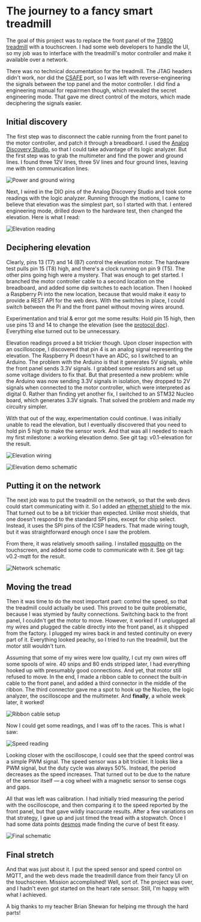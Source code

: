 # The journey to a fancy smart treadmill

The goal of this project was to replace the front panel of the
[T9800 treadmill](https://www.toughtrain.com/vision-fitness/vision-fitness-treadmills/vision-t9800hrt-platform-treadmill) with a touchscreen.
I had some web developers to handle the UI, so my job was to interface with the treadmill's motor controller and make it available over a
network.

There was no technical documentation for the treadmill. The JTAG headers didn't work, nor did the
[CSAFE](https://en.wikipedia.org/wiki/Communications_Specification_for_Fitness_Equipment) port, so I was left with reverse-engineering the
signals between the top panel and the motor controller. I did find a engineering manual for repairmen though, which revealed the secret
engineering mode. That gave me direct control of the motors, which made deciphering the signals easier.

## Initial discovery

The first step was to disconnect the cable running from the front panel to the motor controller, and patch it through a breadboard. I used
the [Analog Discovery Studio](https://digilent.com/reference/test-and-measurement/analog-discovery-studio/start), so that I could take
advantage of its logic analyzer. But the first step was to grab the multimeter and find the power and ground lines. I found three 12V lines,
three 5V lines and four ground lines, leaving me with ten communication lines.

![Power and ground wiring](cable-initial.png)

Next, I wired in the DIO pins of the Analog Discovery Studio and took some readings with the logic analyzer. Running through the motions,
I came to believe that elevation was the simplest part, so I started with that. I entered engineering mode, drilled down to the hardware
test, then changed the elevation. Here is what I read:

![Elevation reading](elevation-sequence.png)

## Deciphering elevation

Clearly, pins 13 (T7) and 14 (B7) control the elevation motor. The hardware test pulls pin 15 (T8) high, and there's a clock running on pin
9 (T5). The other pins going high were a mystery. That was enough to get started. I branched the motor controller cable to a second location
on the breadboard, and added some dip switches to each location. Then I hooked a Raspberry Pi into the new location, because that would make
it easy to provide a REST API for the web devs. With the switches in place, I could switch between the Pi and the front panel without moving
wires around.

Experimentation and trial & error got me some results: Hold pin 15 high, then use pins 13 and 14 to change the elevation (see the [protocol doc](protocol.md)). Everything else turned out to be unnecessary.

Elevation readings proved a bit trickier though. Upon closer inspection with an oscilloscope, I discovered that pin 4 is an analog signal
representing the elevation. The Raspberry Pi doesn't have an ADC, so I switched to an Arduino. The problem with the Arduino is that it
generates 5V signals, while the front panel sends 3.3V signals. I grabbed some resistors and set up some voltage dividers to fix that. But
that presented a new problem: while the Arduino was now sending 3.3V signals in isolation, they dropped to 2V signals when connected to the
motor controller, which were interpreted as digital 0. Rather than finding yet another fix, I switched to an STM32 Nucleo board, which
generates 3.3V signals. That solved the problem and made my circuitry simpler.

With that out of the way, experimentation could continue. I was initially unable to read the elevation, but I eventually discovered that you
need to hold pin 5 high to make the sensor work. And that was all I needed to reach my first milestone: a working elevation demo. See git
tag: v0.1-elevation for the result.

![Elevation wiring](cable-elevation.png)

![Elevation demo schematic](schematic-v0.1.png)

## Putting it on the network

The next job was to put the treadmill on the network, so that the web devs could start communicating with it. So I added an
[ethernet shield](https://docs.arduino.cc/retired/shields/arduino-ethernet-shield-without-poe-module) to the mix. That turned out to be
a bit trickier than expected. Unlike most shields, that one doesn't respond to the standard SPI pins, except for chip select. Instead,
it uses the SPI pins of the ICSP headers. That made wiring tough, but it was straightforward enough once I saw the problem.

From there, it was relatively smooth sailing. I installed [mosquitto](https://mosquitto.org/) on the touchscreen, and added some code
to communicate with it. See git tag: v0.2-mqtt for the result.

![Network schematic](schematic-v0.2.png)

## Moving the tread

Then it was time to do the most important part: control the speed, so that the treadmill could actually be used. This proved to be quite
problematic, because I was stymied by faulty connections. Switching back to the front panel, I couldn't get the motor to move. However,
it worked if I unplugged all my wires and plugged the cable directly into the front panel, as it shipped from the factory. I plugged my
wires back in and tested continuity on every part of it. Everything looked peachy, so I tried to run the treadmill, but the motor still
wouldn't turn.

Assuming that some of my wires were low quality, I cut my own wires off some spools of wire. 40 snips and 80 ends stripped later, I had
everything hooked up with presumably good connections. And yet, that motor still refused to move. In the end, I made a ribbon cable to
connect the built-in cable to the front panel, and added a third connector in the middle of the ribbon. The third connector gave me a
spot to hook up the Nucleo, the logic analyzer, the oscilloscope and the multimeter. And **finally**, a whole week later, it worked!

![Ribbon cable setup](ribbon-cable-photo.jpg)

Now I could get some readings, and I was off to the races. This is what I saw:

![Speed reading](speed-readings.png)

Looking closer with the oscilloscope, I could see that the speed control was a simple PWM signal. The speed sensor was a bit trickier.
It looks like a PWM signal, but the duty cycle was always 50%. Instead, the period decreases as the speed increases. That turned out to
be due to the nature of the sensor itself &mdash; a cog wheel with a magnetic sensor to sense cogs and gaps.

All that was left was calibration. I had initially tried measuring the period with the oscilloscope, and then comparing it to the speed
reported by the front panel, but that gave wildly inaccurate results. After a few variations on that strategy, I gave up and just timed
the tread with a stopwatch. Once I had some data points [desmos](https://www.desmos.com/calculator) made finding the curve of best fit
easy.

![Final schematic](schematic-v0.3.png)

## Final stretch

And that was just about it. I put the speed sensor and speed control on MQTT, and the web devs made the treadmill dance from their fancy
UI on the touchscreen. Mission accomplished! Well, sort of. The project was over, and I hadn't even got started on the heart rate sensor.
Still, I'm happy with what I achieved.

A big thanks to my teacher Brian Shewan for helping me through the hard parts!